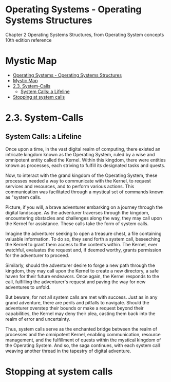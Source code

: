 # Operating Systems - Operating Systems Structures

Chapter 2 Operating Systems Structures, from Operating System concepts 10th edition reference

# Mystic Map
- [Operating Systems - Operating Systems Structures](#operating-systems---operating-systems-structures)
- [Mystic Map](#mystic-map)
- [2.3. System-Calls](#23-system-calls)
  - [System Calls: a Lifeline](#system-calls-a-lifeline)
- [Stopping at system calls](#stopping-at-system-calls)

# 2.3. System-Calls
## System Calls: a Lifeline
Once upon a time, in the vast digital realm of computing, there existed an intricate kingdom known as the Operating System, ruled by a wise and omnipotent entity called the Kernel. Within this kingdom, there were entities known as processes, each striving to fulfill its designated tasks and quests.

Now, to interact with the grand kingdom of the Operating System, these processes needed a way to communicate with the Kernel, to request services and resources, and to perform various actions. This communication was facilitated through a mystical set of commands known as "system calls.

Picture, if you will, a brave adventurer embarking on a journey through the digital landscape. As the adventurer traverses through the kingdom, encountering obstacles and challenges along the way, they may call upon the Kernel for assistance. These calls take the form of system calls.

Imagine the adventurer seeking to open a treasure chest, a file containing valuable information. To do so, they send forth a system call, beseeching the Kernel to grant them access to the contents within. The Kernel, ever watchful, evaluates the request and, if deemed worthy, grants permission for the adventurer to proceed.

Similarly, should the adventurer desire to forge a new path through the kingdom, they may call upon the Kernel to create a new directory, a safe haven for their future endeavors. Once again, the Kernel responds to the call, fulfilling the adventurer's request and paving the way for new adventures to unfold.

But beware, for not all system calls are met with success. Just as in any grand adventure, there are perils and pitfalls to navigate. Should the adventurer overstep their bounds or make a request beyond their capabilities, the Kernel may deny their plea, casting them back into the realm of error and uncertainty.

Thus, system calls serve as the enchanted bridge between the realm of processes and the omnipotent Kernel, enabling communication, resource management, and the fulfillment of quests within the mystical kingdom of the Operating System. And so, the saga continues, with each system call weaving another thread in the tapestry of digital adventure.

# Stopping at system calls